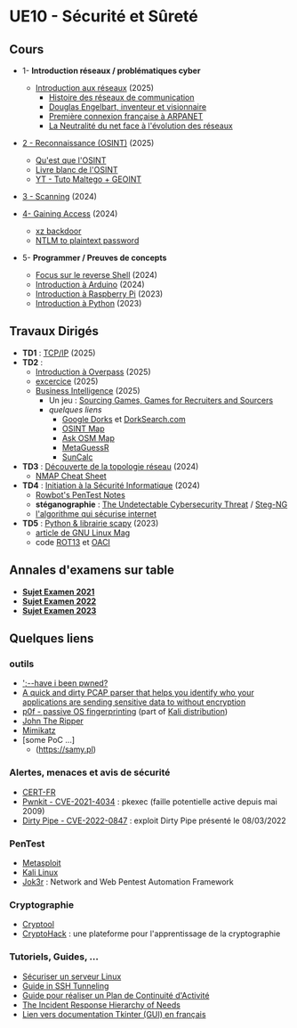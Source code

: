 # UE10 - Sécurité et Sûreté

## Cours
* 1- **Introduction réseaux / problématiques cyber**
  * [Introduction aux réseaux](https://github.com/truillet/ups/blob/master/m2issd/cours/introduction_2025.pdf) (2025)
     * [Histoire des réseaux de communication](https://interstices.info/une-breve-histoire-des-reseaux-de-telecommunications/)
     * [Douglas Engelbart, inventeur et visionnaire](https://interstices.info/douglas-engelbart-inventeur-et-visionnaire/)
     * [Première connexion française à ARPANET](https://interstices.info/au-coeur-de-la-premiere-connexion-francaise-a-larpanet/)
     * [La Neutralité du net face à l'évolution des réseaux](https://interstices.info/la-neutralite-du-net-face-a-levolution-des-reseaux/)

* [2 - Reconnaissance (OSINT)](https://github.com/truillet/ups/blob/master/m2issd/cours/OSINT_Reconnaissance.pdf) (2025)
  * [Qu'est que l'OSINT](https://www.numerama.com/cyberguerre/1628506-quest-ce-que-losint.html)
   * [Livre blanc de l'OSINT](https://ozint.eu/contributions/Livre%20blanc-Le%20cadre%20legal%20OSINT-2023.pdf)
   * [YT - Tuto Maltego + GEOINT](https://www.youtube.com/watch?v=23bC9GQLB38)
* [3 - Scanning](https://github.com/truillet/ups/blob/master/m2issd/cours/Scanning.pdf) (2024)
* [4- Gaining Access](https://github.com/truillet/ups/blob/master/m2issd/cours/Gaining_Access.pdf) (2024)
  * [xz backdoor](https://arstechnica.com/security/2024/04/what-we-know-about-the-xz-utils-backdoor-that-almost-infected-the-world/)
  * [NTLM to plaintext password](https://ntlm.pw)
   
* 5- **Programmer / Preuves de concepts**
  * [Focus sur le reverse Shell](https://github.com/truillet/ups/blob/master/m2issd/cours/Reverse_Shell.pdf) (2024)
  * [Introduction à Arduino](https://github.com/truillet/ups/blob/master/m2issd/cours/Introduction_arduino.pdf) (2024) 
  * [Introduction à Raspberry Pi](https://github.com/truillet/ups/blob/master/m2issd/cours/Introduction_RPi.pdf) (2023)
  * [Introduction à Python](https://github.com/truillet/ups/blob/master/m2issd/cours/Introduction_Python.pdf) (2023)  
  
## Travaux Dirigés
* **TD1** : [TCP/IP](https://github.com/truillet/ups/blob/master/m2issd/td/td1.md) (2025)
* **TD2** :
  * [Introduction à Overpass](https://github.com/truillet/ups/blob/master/m2issd/cours/OverPass.pdf) (2025)
  * [excercice](https://github.com/truillet/ups/blob/master/m2issd/td/td2_overpass.md) (2025)
  * [Business Intelligence](https://github.com/truillet/ups/blob/master/m2issd/td/td2_busint.md) (2025)
    * Un jeu : [Sourcing Games, Games for Recruiters and Sourcers](https://sourcing.games)
    * *quelques liens*
      * [Google Dorks](https://www.exploit-db.com/google-hacking-database) et [DorkSearch.com](https://dorksearch.com)
      * [OSINT Map](https://cybdetective.com/osintmap)
      * [Ask OSM Map](https://overpass-turbo.eu)
      * [MetaGuessR](https://metaguessr.wordpress.com)
      * [SunCalc](https://www.suncalc.org)
* **TD3** : [Découverte de la topologie réseau](https://github.com/truillet/ups/blob/master/m2issd/td/TP3_Scanning.pdf) (2024)
   * [NMAP Cheat Sheet](https://www.stationx.net/nmap-cheat-sheet)
* **TD4** : [Initiation à la Sécurité Informatique](https://github.com/truillet/ups/blob/master/m2issd/td/TP4_Initiation_Securite.pdf) (2024)
   * [Rowbot's PenTest Notes](https://guide.offsecnewbie.com/shells)
   * **stéganographie** : [The Undetectable Cybersecurity Threat](https://builtin.com/cybersecurity/steganography) / [Steg-NG](https://github.com/brandon1024/steg-png)
   * [l'algorithme qui sécurise internet](https://www.youtube.com/watch?v=1Yv8m398Fv0)
* **TD5** : [Python & librairie scapy](https://github.com/truillet/ups/blob/master/m2issd/td/TP5_Python_Scapy.pdf) (2023)
   * [article de GNU Linux Mag](https://connect.ed-diamond.com/GNU-Linux-Magazine/GLMFHS-090/Scapy-le-couteau-suisse-Python-pour-le-reseau)
   * code [ROT13](https://github.com/truillet/ups/blob/master/m2issd/code/ROT13.py) et [OACI](https://github.com/truillet/ups/blob/master/m2issd/code/OACI.zip)

## Annales d'examens sur table
* **[Sujet Examen 2021](https://github.com/truillet/ups/blob/master/m2issd/annales/Exam_m2issd_20-21_UE8.pdf)**
* **[Sujet Examen 2022](https://github.com/truillet/ups/blob/master/m2issd/annales/Exam_m2issd_21-22_UE8.pdf)**
* **[Sujet Examen 2023](https://github.com/truillet/ups/blob/master/m2issd/annales/Exam_m2issd_22-23_UE10.pdf)**

## Quelques liens

### outils
* [';--have i been pwned?](https://haveibeenpwned.com)
* [A quick and dirty PCAP parser that helps you identify who your applications are sending sensitive data to without encryption](https://github.com/danielmiessler/Caparser)
* [p0f - passive OS fingerprinting](https://lcamtuf.coredump.cx/p0f3) (part of [Kali distribution](https://tools.kali.org/information-gathering/p0f))
* [John The Ripper](https://www.openwall.com/john)
* [Mimikatz](http://blog.gentilkiwi.com/mimikatz)
* [some PoC ...]
  * (https://samy.pl)

### Alertes, menaces et avis de sécurité
* [CERT-FR](https://www.cert.ssi.gouv.fr)
* [Pwnkit - CVE-2021-4034](https://github.com/arthepsy/CVE-2021-4034) : pkexec (faille potentielle active depuis mai 2009)
* [Dirty Pipe - CVE-2022-0847](https://github.com/Mustafa1986/CVE-2022-0847-DirtyPipe-Exploit/blob/main/dirtypipe.c) : exploit Dirty Pipe présenté le 08/03/2022 

### PenTest
* [Metasploit](https://www.metasploit.com)
* [Kali Linux](https://www.kali.org)
* [Jok3r](https://hakin9.org/jok3r-v3-beta-2-network-and-web-pentest-automation-framework/) : Network and Web Pentest Automation Framework

### Cryptographie
* [Cryptool](https://www.cryptool.org/en)
* [CryptoHack](https://cryptohack.org) : une plateforme pour l'apprentissage de la cryptographie

### Tutoriels, Guides, ...
* [Sécuriser un serveur Linux](https://github.com/imthenachoman/How-To-Secure-A-Linux-Server)
* [Guide in SSH Tunneling](https://www.hackingarticles.in/comprehensive-guide-on-ssh-tunneling)
* [Guide pour réaliser un Plan de Continuité d'Activité](http://www.sgdsn.gouv.fr/uploads/2016/10/guide-pca-sgdsn-110613-normal.pdf)
* [The Incident Response Hierarchy of Needs](https://github.com/swannman/ircapabilities)
* [Lien vers documentation Tkinter (GUI) en français](http://tkinter.fdex.eu/index.html)
